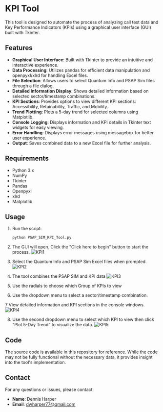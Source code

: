 # KPI Tool

This tool is designed to automate the process of analyzing call test data and Key Performance Indicators (KPIs) using a graphical user interface (GUI) built with Tkinter.

## Features
- **Graphical User Interface**: Built with Tkinter to provide an intuitive and interactive experience.
- **Data Processing**: Utilizes pandas for efficient data manipulation and openpyxl/xlrd for handling Excel files.
- **File Selection**: Allows users to select Quantum Info and PSAP Sim files through a file dialog.
- **Detailed Information Display**: Shows detailed information based on selected sector/timestamp combinations.
- **KPI Sections**: Provides options to view different KPI sections: Accessibility, Retainability, Traffic, and Mobility.
- **Trend Plotting**: Plots a 5-day trend for selected columns using Matplotlib.
- **Console Logging**: Displays information and KPI details in Tkinter text widgets for easy viewing.
- **Error Handling**: Displays error messages using messagebox for better user experience.
- **Output**: Saves combined data to a new Excel file for further analysis.

## Requirements

- Python 3.x
- NumPy
- Tkinter
- Pandas
- Openpyxl
- xlrd
- Matplotlib

## Usage

1. Run the script:
    ```sh
    python PSAP_SIM_KPI_Tool.py
    ```
2. The GUI will open. Click the "Click here to begin" button to start the process.
![KPI1](https://github.com/user-attachments/assets/26cfae3f-dca6-4cb5-9f56-5f97d3216c90)

3. Select the Quantum Info and PSAP Sim Excel files when prompted.
![KPI2](https://github.com/user-attachments/assets/d1b49b3e-d514-466c-9a04-e1201016de8f)

4. The tool combines the PSAP SIM and KPI data
![KPI3](https://github.com/user-attachments/assets/784f881f-13f1-4aa9-aa8d-8f9e0896387d)

5. Use the radials to choose which Group of KPIs to view

6. Use the dropdown menu to select a sector/timestamp combination.

7 View detailed information and KPI sections in the console windows.
![KPI4](https://github.com/user-attachments/assets/d55ec29a-6bb7-47fe-b7ce-524dbb01ed7e)

8. Use the second dropdown menu to select which KPI to view then click "Plot 5-Day Trend" to visualize the data.
![KPI5](https://github.com/user-attachments/assets/2918cd9e-894f-4deb-8288-b62ed3cacf22)


## Code
The source code is available in this repository for reference. While the code may not be fully functional without the necessary data, it provides insight into the tool's implementation.

## Contact
For any questions or issues, please contact:
- **Name**: Dennis Harper
- **Email**: dwharper77@gmail.com
